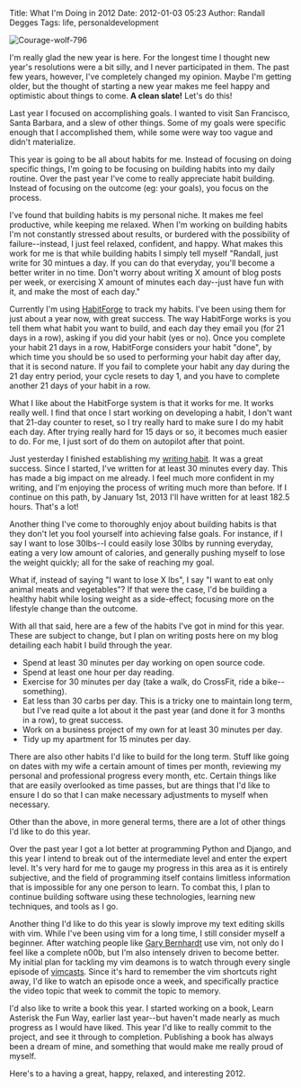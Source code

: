 Title: What I'm Doing in 2012
Date: 2012-01-03 05:23
Author: Randall Degges
Tags: life, personaldevelopment


![Courage-wolf-796][]

I'm really glad the new year is here. For the longest time I thought new year's
resolutions were a bit silly, and I never participated in them. The past few
years, however, I've completely changed my opinion. Maybe I'm getting older, but
the thought of starting a new year makes me feel happy and optimistic about
things to come. **A clean slate!** Let's do this!

Last year I focused on accomplishing goals. I wanted to visit San Francisco,
Santa Barbara, and a slew of other things. Some of my goals were specific enough
that I accomplished them, while some were way too vague and didn't materialize.

This year is going to be all about habits for me. Instead of focusing on doing
specific things, I'm going to be focusing on building habits into my daily
routine. Over the past year I've come to really appreciate habit building.
Instead of focusing on the outcome (eg: your goals), you focus on the process.

I've found that building habits is my personal niche. It makes me feel
productive, while keeping me relaxed. When I'm working on building habits I'm
not constantly stressed about results, or burdered with the possibility of
failure--instead, I just feel relaxed, confident, and happy. What makes this
work for me is that while building habits I simply tell myself "Randall, just
write for 30 mintues a day. If you can do that everyday, you'll become a better
writer in no time. Don't worry about writing X amount of blog posts per week, or
exercising X amount of minutes each day--just have fun with it, and make the
most of each day."

Currently I'm using [HabitForge][] to track my habits. I've been using them for
just about a year now, with great success. The way HabitForge works is you tell
them what habit you want to build, and each day they email you (for 21 days in a
row), asking if you did your habit (yes or no). Once you complete your habit 21
days in a row, HabitForge considers your habit "done", by which time you should
be so used to performing your habit day after day, that it is second nature. If
you fail to complete your habit any day during the 21 day entry period, your
cycle resets to day 1, and you have to complete another 21 days of your habit in
a row.

What I like about the HabitForge system is that it works for me. It works really
well. I find that once I start working on developing a habit, I don't want that
21-day counter to reset, so I try really hard to make sure I do my habit each
day. After trying really hard for 15 days or so, it becomes much easier to do.
For me, I just sort of do them on autopilot after that point.

Just yesterday I finished establishing my [writing habit][]. It was a great
success. Since I started, I've written for at least 30 minutes every day. This
has made a big impact on me already. I feel much more confident in my writing,
and I'm enjoying the process of writing much more than before. If I continue on
this path, by January 1st, 2013 I'll have written for at least 182.5 hours.
That's a lot!

Another thing I've come to thoroughly enjoy about building habits is that they
don't let you fool yourself into achieving false goals. For instance, if I say I
want to lose 30lbs--I could easily lose 30lbs by running everyday, eating a very
low amount of calories, and generally pushing myself to lose the weight quickly;
all for the sake of reaching my goal.

What if, instead of saying "I want to lose X lbs", I say "I want to eat only
animal meats and vegetables"? If that were the case, I'd be building a healthy
habit while losing weight as a side-effect; focusing more on the lifestyle
change than the outcome.

With all that said, here are a few of the habits I've got in mind for this year.
These are subject to change, but I plan on writing posts here on my blog
detailing each habit I build through the year.

-   Spend at least 30 minutes per day working on open source code.
-   Spend at least one hour per day reading.
-   Exercise for 30 minutes per day (take a walk, do CrossFit, ride a
    bike--something).
-   Eat less than 30 carbs per day. This is a tricky one to maintain long term,
    but I've read quite a lot about it the past year (and done it for 3 months
    in a row), to great success.
-   Work on a business project of my own for at least 30 minutes per day.
-   Tidy up my apartment for 15 minutes per day.

There are also other habits I'd like to build for the long term. Stuff like
going on dates with my wife a certain amount of times per month, reviewing my
personal and professional progress every month, etc. Certain things like that
are easily overlooked as time passes, but are things that I'd like to ensure I
do so that I can make necessary adjustments to myself when necessary.

Other than the above, in more general terms, there are a lot of other things I'd
like to do this year.

Over the past year I got a lot better at programming Python and Django, and this
year I intend to break out of the intermediate level and enter the expert level.
It's very hard for me to gauge my progress in this area as it is entirely
subjective, and the field of programming itself contains limitless information
that is impossible for any one person to learn. To combat this, I plan to
continue building software using these technologies, learning new techniques,
and tools as I go.

Another thing I'd like to do this year is slowly improve my text editing skills
with vim. While I've been using vim for a long time, I still consider myself a
beginner. After watching people like [Gary Bernhardt][] use vim, not only do I
feel like a complete n00b, but I'm also intensely driven to become better. My
initial plan for tackling my vim deamons is to watch through every single
episode of [vimcasts][]. Since it's hard to remember the vim shortcuts right
away, I'd like to watch an episode once a week, and specifically practice the
video topic that week to commit the topic to memory.

I'd also like to write a book this year. I started working on a book, Learn
Asterisk the Fun Way, earlier last year--but haven't made nearly as much
progress as I would have liked. This year I'd like to really commit to the
project, and see it through to completion. Publishing a book has always been a
dream of mine, and something that would make me really proud of myself.

Here's to a having a great, happy, relaxed, and interesting 2012.


  [Courage-wolf-796]: ./images/91718376-0-courage-wolf-796.jpg.scaled696.jpg
  [HabitForge]: http://habitforge.com/ "HabitForge"
  [writing habit]: http://rdegges.com/establishing-a-writing-habit
    "Establishing a Writing Habit"
  [Gary Bernhardt]: https://www.destroyallsoftware.com/ "Gary Bernhardt"
  [vimcasts]: http://vimcasts.org/ "vimcasts"
